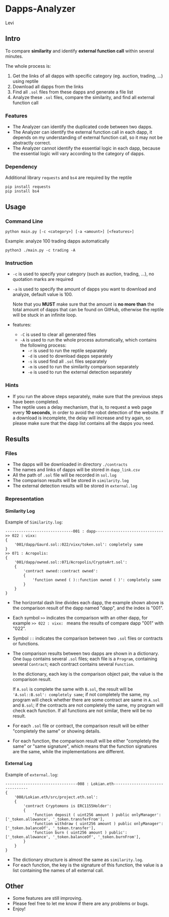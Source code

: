 # Dapps-Analyzer

Levi

## Intro
To compare **similarity** and identify **external function call** within several minutes.

The whole process is:

1. Get the links of all dapps with specific category (eg. auction, trading, ...) using reptile
2. Download all dapps from the links
3. Find all `.sol` files from these dapps and generate a file list
4. Analyze these `.sol` files, compare the similarity, and find all external function call

### Features

- The Analyzer can identify the duplicated code between two dapps.
- The Analyzer can identify the external function call in each dapp, it depends on my understanding of external function call, so it may not be abstractly correct.
- The Analyzer cannot identify the essential logic in each dapp, because the essential logic will vary according to the category of dapps.

### Dependency

Additional library `requests` and `bs4` are required by the reptile

```shell
pip install requests
pip install bs4
```

## Usage

### Command Line

```shell
python main.py [-c <category>] [-a <amount>] [<features>]
```

Example: analyze 100 trading dapps automatically

```shell
python3 ./main.py -c trading -A
```

### Instruction

- `-c` is used to specify your category (such as auction, trading, ...), no quotation marks are required

- `-a` is used to specify the amount of dapps you want to download and analyze, default value is 100. 

  Note that you **MUST** make sure that the amount is **no more than** the total amount of dapps that can be found on GitHub, otherwise the reptile will be stuck in an infinite loop.

- features:

  - `-C` is used to clear all generated files
  - `-A` is used to run the whole process automatically, which contains the following process:
    - `-r` is used to run the reptile separately
    - `-d` is used to download dapps separately
    - `-s` is used find all `.sol` files separately
    - `-m` is used to run the similarity comparison separately
    - `-e` is used to run the external detection separately

### Hints

- If you run the above steps separately, make sure that the previous steps have been completed.
- The reptile uses a delay mechanism, that is, to request a web page every **10 seconds**, in order to avoid the robot detection of the website. If a download is incomplete, the delay will increase and try again, so please make sure that the dapp list contains all the dapps you need.

## Results

### Files

- The dapps will be downloaded in directory `./contracts`
- The names and links of dapps will be stored in `dapp_link.csv`
- All the path of `.sol` file will be recorded in `sol.log`
- The comparison results will be stored in `similarity.log`
- The external detection results will be stored in `external.log`

### Representation

#### Similarity Log

Example of `Similarity.log`:

```
------------------------------001 : dapp------------------------------
>> 022 : vixx: 
{
	'001/dapp/Gaurd.sol::022/vixx/token.sol': completely same
}
>> 071 : Acropolis: 
{
	'001/dapp/owned.sol::071/Acropolis/CryptoArt.sol': 
	{
		'contract owned::contract owned': 
		{
			'function owned ( )::function owned ( )': completely same
		}
	}
}
```

- The horizontal dash line divides each dapp, the example shown above is the comparison result of the dapp named "dapp", and the index is "001".

- Each symbol `>>` indicates the comparison with an other dapp, for example `>> 022 : vixx: ` means the results of compare dapp "001" with "022".

- Symbol `::` indicates the comparison between two `.sol` files or contracts or functions.

- The comparison results between two dapps are shown in a dictionary. One `Dapp` contains several `.sol` files; each file is a `Program`, containing several `Contract`; each contract contains several `Function`.

  In the dictionary, each key is the comparison object pair, the value is the comparison result. 

  If `A.sol` is complete the same with `B.sol`, the result will be `'A.sol::B.sol': completely same`; if not completely the same, my program will check whether there are some contract are same in `A.sol` and `B.sol`; if the contracts are not completely the same, my program will check each function. If all functions are not similar, there will be no result.

- For each `.sol` file or contract, the comparison result will be either "completely the same" or showing details.

- For each function, the comparison result will be either "completely the same" or "same signature", which means that the function signatures are the same, while the implementations are different.

#### External Log

Example of `external.log`:

```
--------------------------------008 : Lokian.eth--------------------------------
{
	'008/Lokian.eth/src/project.eth.sol': 
	{
		'contract Cryptomons is ERC1155Holder': 
		{
			'function deposit ( uint256 amount ) public onlyManager': ['_token.allowance', '_token.transferFrom'],
			'function withdraw ( uint256 amount ) public onlyManager': ['_token.balanceOf', '_token.transfer'],
			'function burn ( uint256 amount ) public': ['_token.allowance', '_token.balanceOf', '_token.burnFrom'],
		}
	}
}
```

- The dictionary structure is almost the same as `similarity.log`.
- For each function, the key is the signature of this function, the value is a list containing the names of all external call.  

## Other

- Some features are still improving. 
- Please feel free to let me know if there are any problems or bugs. 
- Enjoy!
